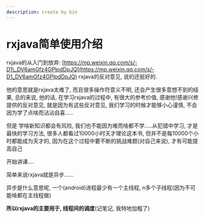 ```yaml
---
description: create by bin
---
```


# rxjava简单使用介绍

rxjava的从入门到放弃:  [https://mp.weixin.qq.com/s/-D1\_DV6amGfz4GPlpdDpJQ](https://mp.weixin.qq.com/s/-D1_DV6amGfz4GPlpdDpJQ)  rxjava的反对意见, 说的还挺好的.

他的意思就是rxjava太难了, 而且很多操作符意义不明,  还会产生很多意想不到的结果,  总的来说, 他的话, 在学习rxjava的过程中, 有很大的参考价值, 感谢他!感谢兴修提供的反对意见,  就是因为有这些反对意见, 我们学习的时候才能够小心谨慎,  不会因为学了点啥而沾沾自喜.....

但是 学啥新知识都会有风险,  我们也不能因为难而啥都不学.....从犯错中学习, 才是最快的学习方法,  很多人都看过10000小时天才理论这本书,  但并不是每10000个小时都能成为天才的,  因为在这个过程中要不断的挑战难题\(对自己来说\), 才有可能提高自己

开始讲课....

简单来说rxjava就是异步......

异步是什么意思呢,  一个\(android\)进程最少有一个主线程, n多个子线程\(因为不可能啥都在主线程做\)

**所以rxjava的主要用于, 线程间的调度**\(记笔记, 我特地加粗了\)

